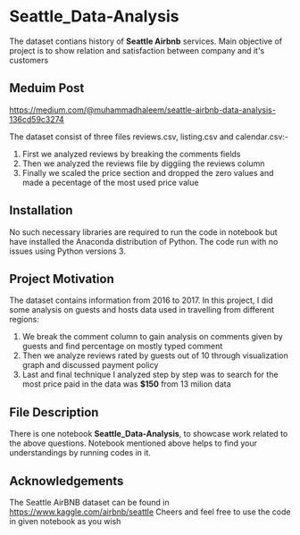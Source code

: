 # Seattle_Data-Analysis
The dataset contians history of **Seattle Airbnb** services. Main objective of project is to show relation and satisfaction between company and it's customers                                     

## Meduim Post
 https://medium.com/@muhammadhaleem/seattle-airbnb-data-analysis-136cd59c3274

The dataset consist of three files reviews.csv, listing.csv and calendar.csv:-
1. First we analyzed reviews by breaking the comments fields
2. Then we analyzed the reviews file by diggiing the reviews column
3. Finally we scaled the price section and dropped the zero values and made a pecentage of the most used price value

## Installation
No such necessary libraries are required to run the code in notebook but have installed the Anaconda distribution of Python.
The code run with no issues using Python versions 3.

## Project Motivation
The dataset contains information from 2016 to 2017.
In this project, I did some analysis on guests and hosts data used in travelling from different regions:
1. We break the comment column to gain analysis on comments given by guests and find percentage on mostly typed comment
2. Then we analyze reviews rated by guests out of 10 through visualization graph and discussed payment policy
3. Last and final technique I analyzed step by step was to search for the most price paid in the data was **$150** from 13 milion data

## File Description
There is one notebook **Seattle_Data-Analysis**, to showcase work related to the above questions. Notebook mentioned above helps to find your understandings by running codes in it.

## Acknowledgements
The Seattle AirBNB dataset can be found in https://www.kaggle.com/airbnb/seattle Cheers and feel free to use the code in given notebook as you wish
